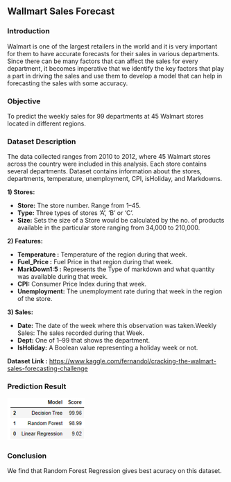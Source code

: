 ## Wallmart Sales Forecast

### Introduction

Walmart is one of the largest retailers in the world and it is very important for them
to have accurate forecasts for their sales in various departments. Since there can be
many factors that can affect the sales for every department, it becomes imperative
that we identify the key factors that play a part in driving the sales and use them to
develop a model that can help in forecasting the sales with some accuracy.

### Objective

To predict the weekly sales for 99 departments at 45 Walmart stores located in
different regions.

### Dataset Description

The data collected ranges from 2010 to 2012, where 45 Walmart stores across the
country were included in this analysis. Each store contains several departments.
Dataset contains information about the stores, departments, temperature,
unemployment, CPI, isHoliday, and Markdowns.

**1) Stores:**
  - **Store:** The store number. Range from 1–45.
  - **Type:** Three types of stores ‘A’, ‘B’ or ‘C’.
  - **Size:** Sets the size of a Store would be calculated by the no. of products available in the particular         store ranging from 34,000 to 210,000.

**2) Features:**
  - **Temperature :** Temperature of the region during that week.
  - **Fuel_Price :** Fuel Price in that region during that week.
  - **MarkDown1:5 :** Represents the Type of markdown and what quantity was available during that week.
  - **CPI:** Consumer Price Index during that week.
  - **Unemployment:** The unemployment rate during that week in the region of the store.

**3) Sales:**
  - **Date:** The date of the week where this observation was taken.Weekly Sales: The sales recorded during that          Week.
  - **Dept:** One of 1–99 that shows the department.
  - **IsHoliday:** A Boolean value representing a holiday week or not.
  
**Dataset Link :** https://www.kaggle.com/fernandol/cracking-the-walmart-sales-forecasting-challenge

### Prediction Result

![alt text](/images/image1.png)

### Conclusion

We find that Random Forest Regression gives best acuracy on this dataset.
